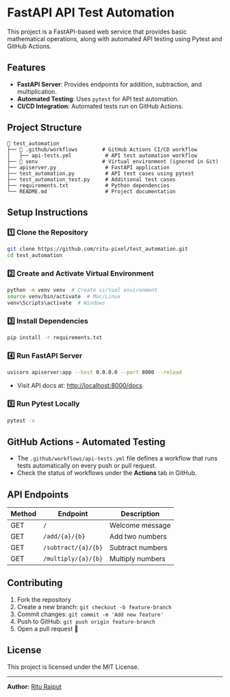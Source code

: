 # FastAPI API Test Automation

This project is a FastAPI-based web service that provides basic mathematical operations, along with automated API testing using Pytest and GitHub Actions.

## Features
- **FastAPI Server**: Provides endpoints for addition, subtraction, and multiplication.
- **Automated Testing**: Uses `pytest` for API test automation.
- **CI/CD Integration**: Automated tests run on GitHub Actions.

## Project Structure
```
📂 test_automation
├── 📂 .github/workflows        # GitHub Actions CI/CD workflow
│   ├── api-tests.yml           # API test automation workflow
├── 📂 venv                     # Virtual environment (ignored in Git)
├── apiserver.py                # FastAPI application
├── test_automation.py          # API test cases using pytest
├── test_automation_test.py     # Additional test cases
├── requirements.txt            # Python dependencies
└── README.md                   # Project documentation
```

## Setup Instructions
### 1️⃣ Clone the Repository
```sh
git clone https://github.com/ritu-pixel/test_automation.git
cd test_automation
```

### 2️⃣ Create and Activate Virtual Environment
```sh
python -m venv venv  # Create virtual environment
source venv/bin/activate  # Mac/Linux
venv\Scripts\activate  # Windows
```

### 3️⃣ Install Dependencies
```sh
pip install -r requirements.txt
```

### 4️⃣ Run FastAPI Server
```sh
uvicorn apiserver:app --host 0.0.0.0 --port 8000 --reload
```
- Visit API docs at: [http://localhost:8000/docs](http://localhost:8000/docs)

### 5️⃣ Run Pytest Locally
```sh
pytest -v
```

## GitHub Actions - Automated Testing
- The `.github/workflows/api-tests.yml` file defines a workflow that runs tests automatically on every push or pull request.
- Check the status of workflows under the **Actions** tab in GitHub.

## API Endpoints
| Method | Endpoint           | Description        |
|--------|------------------|--------------------|
| GET    | `/`              | Welcome message   |
| GET    | `/add/{a}/{b}`    | Add two numbers   |
| GET    | `/subtract/{a}/{b}` | Subtract numbers |
| GET    | `/multiply/{a}/{b}` | Multiply numbers |

## Contributing
1. Fork the repository
2. Create a new branch: `git checkout -b feature-branch`
3. Commit changes: `git commit -m 'Add new feature'`
4. Push to GitHub: `git push origin feature-branch`
5. Open a pull request 🚀

## License
This project is licensed under the MIT License.

---
**Author:** [Ritu Rajput](https://github.com/ritu-pixel)

